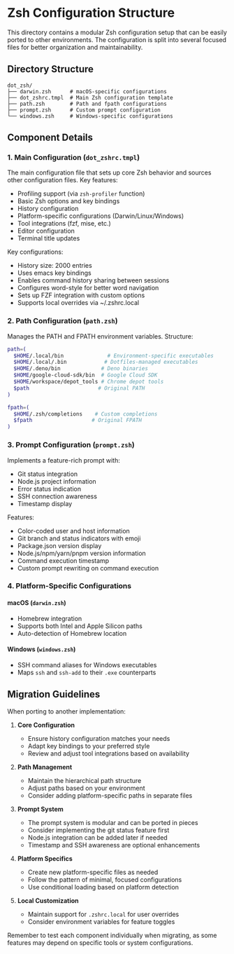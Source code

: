 # Zsh Configuration Structure

This directory contains a modular Zsh configuration setup that can be easily ported to other environments. The configuration is split into several focused files for better organization and maintainability.

## Directory Structure

```
dot_zsh/
├── darwin.zsh      # macOS-specific configurations
├── dot_zshrc.tmpl  # Main Zsh configuration template
├── path.zsh        # Path and fpath configurations
├── prompt.zsh      # Custom prompt configuration
└── windows.zsh     # Windows-specific configurations
```

## Component Details

### 1. Main Configuration (`dot_zshrc.tmpl`)

The main configuration file that sets up core Zsh behavior and sources other configuration files. Key features:

- Profiling support (via `zsh-profiler` function)
- Basic Zsh options and key bindings
- History configuration
- Platform-specific configurations (Darwin/Linux/Windows)
- Tool integrations (fzf, mise, etc.)
- Editor configuration
- Terminal title updates

Key configurations:

- History size: 2000 entries
- Uses emacs key bindings
- Enables command history sharing between sessions
- Configures word-style for better word navigation
- Sets up FZF integration with custom options
- Supports local overrides via ~/.zshrc.local

### 2. Path Configuration (`path.zsh`)

Manages the PATH and FPATH environment variables. Structure:

```zsh
path=(
  $HOME/.local/bin              # Environment-specific executables
  $HOME/.local/.bin            # Dotfiles-managed executables
  $HOME/.deno/bin             # Deno binaries
  $HOME/google-cloud-sdk/bin  # Google Cloud SDK
  $HOME/workspace/depot_tools # Chrome depot tools
  $path                      # Original PATH
)

fpath=(
  $HOME/.zsh/completions    # Custom completions
  $fpath                   # Original FPATH
)
```

### 3. Prompt Configuration (`prompt.zsh`)

Implements a feature-rich prompt with:

- Git status integration
- Node.js project information
- Error status indication
- SSH connection awareness
- Timestamp display

Features:

- Color-coded user and host information
- Git branch and status indicators with emoji
- Package.json version display
- Node.js/npm/yarn/pnpm version information
- Command execution timestamp
- Custom prompt rewriting on command execution

### 4. Platform-Specific Configurations

#### macOS (`darwin.zsh`)

- Homebrew integration
- Supports both Intel and Apple Silicon paths
- Auto-detection of Homebrew location

#### Windows (`windows.zsh`)

- SSH command aliases for Windows executables
- Maps `ssh` and `ssh-add` to their `.exe` counterparts

## Migration Guidelines

When porting to another implementation:

1. **Core Configuration**

   - Ensure history configuration matches your needs
   - Adapt key bindings to your preferred style
   - Review and adjust tool integrations based on availability

2. **Path Management**

   - Maintain the hierarchical path structure
   - Adjust paths based on your environment
   - Consider adding platform-specific paths in separate files

3. **Prompt System**

   - The prompt system is modular and can be ported in pieces
   - Consider implementing the git status feature first
   - Node.js integration can be added later if needed
   - Timestamp and SSH awareness are optional enhancements

4. **Platform Specifics**

   - Create new platform-specific files as needed
   - Follow the pattern of minimal, focused configurations
   - Use conditional loading based on platform detection

5. **Local Customization**
   - Maintain support for `.zshrc.local` for user overrides
   - Consider environment variables for feature toggles

Remember to test each component individually when migrating, as some features may depend on specific tools or system configurations.

